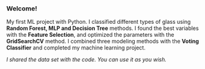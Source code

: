 ### Welcome!

My first ML project with Python. I classified different types of glass using **Random Forest, MLP and Decision Tree** methods. I found the best variables with the **Feature Selection**, and optimized the parameters with the **GridSearchCV** method. I combined three modeling methods with the **Voting Classifier** and completed my machine learning project.

*I shared the data set with the code. You can use it as you wish.*
